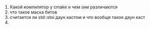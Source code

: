 1. Какой компилятор у cmake и чем они различаются
2. что такое маска битов
3. считается ли std::stoi даун кастом и что вообще такое даун каст
4. 